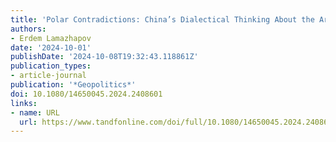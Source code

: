 ```yaml
---
title: 'Polar Contradictions: China’s Dialectical Thinking About the Arctic'
authors:
- Erdem Lamazhapov
date: '2024-10-01'
publishDate: '2024-10-08T19:32:43.118861Z'
publication_types:
- article-journal
publication: '*Geopolitics*'
doi: 10.1080/14650045.2024.2408601
links:
- name: URL
  url: https://www.tandfonline.com/doi/full/10.1080/14650045.2024.2408601
---
```

